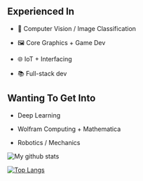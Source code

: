 
## Experienced In

 - 🔭 Computer Vision / Image Classification

 - 🖼️ Core Graphics + Game Dev

 - 🌐 IoT + Interfacing

 - 📚 Full-stack dev

## Wanting To Get Into

 - Deep Learning

 - Wolfram Computing + Mathematica
 
 - Robotics / Mechanics



![My github stats](https://github-readme-stats.vercel.app/api?username=BerkM125&hide=contribs&theme=tokyonight&show_icons=true&hide_border=false)

[![Top Langs](https://github-readme-stats.vercel.app/api/top-langs/?username=BerkM125&theme=tokyonight&layout=compact)](https://github.com/anuraghazra/github-readme-stats)


<!--**BerkM125/BerkM125** is a ✨ _special_ ✨ repository because its `README.md` (this file) appears on your GitHub profile.

Here are some ideas to get you started:

- 🔭 I’m currently working on ...
- 🌱 I’m currently learning ...
- 👯 I’m looking to collaborate on ...
- 🤔 I’m looking for help with ...
- 💬 Ask me about ...
- 📫 How to reach me: ...
- 😄 Pronouns: ...
- ⚡ Fun fact: ...
-->
